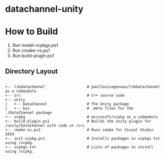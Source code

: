 # datachannel-unity

# How to Build
1. Run install-vcpkgs.ps1
2. Run cmake-vs.ps1
3. Run build-plugin.ps1

## Directory Layout
```
. 
+-- libdatachannel                   # paullouisageneau/libdatachannel as a submodule 
+-- src                              # C++ source code 
+-- unity 
|   +-- DataChannel                  # The Unity package 
|   +-- bin                          # .meta files for the ./DataChannel package 
+-- vcpkg                            # microsoft/vcpkg as a submodule 
+-- build-plugin.ps1                 # Builds the unity plugin for /unity/DataChannel with code in /src 
+-- cmake-vs.ps1                     # Runs cmake for Visual Studio 2019 
+-- init-vcpkg.ps1                   # Installs packages in vcpkgs.txt using /vcpkg. 
+-- vcpkgs.txt                       # Lists of packages to install using /vcpkg. 
```
